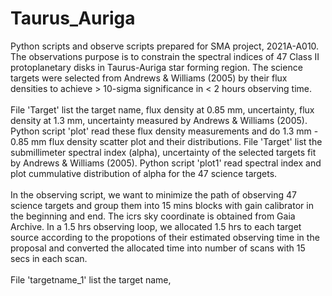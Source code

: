 # Taurus_Auriga
Python scripts and observe scripts prepared for SMA project, 2021A-A010. 
The observations purpose is to constrain the spectral indices of 47 Class II protoplanetary disks in Taurus-Auriga star forming region. 
The science targets were selected from Andrews & Williams (2005) by their flux densities to achieve > 10-sigma significance in < 2 hours observing time. <br /> <br />
File 'Target' list the target name, flux density at 0.85 mm, uncertainty, flux density at 1.3 mm, uncertainty measured by Andrews & Williams (2005). 
Python script 'plot' read these flux density measurements and do 1.3 mm - 0.85 mm flux density scatter plot and their distributions. 
File 'Target' list the submillimeter spectral index (alpha), uncertainty of the selected targets fit by Andrews & Williams (2005). 
Python script 'plot1' read spectral index and plot cummulative distribution of alpha for the 47 science targets. <br /> <br />
In the observing script, we want to minimize the path of observing 47 science targets and group them into 15 mins blocks with gain calibrator in the beginning and end. 
The icrs sky coordinate is obtained from Gaia Archive. 
In a 1.5 hrs observing loop, we allocated 1.5 hrs to each target source according to the propotions of their estimated observing time in the proposal and converted the allocated time into number of scans with 15 secs in each scan. <br /> <br />
File 'targetname_1' list the target name, 


